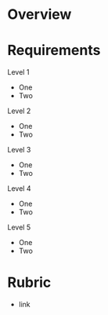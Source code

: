 # Overview

# Requirements

Level 1

* One
* Two

Level 2

* One
* Two

Level 3

* One
* Two

Level 4

* One
* Two

Level 5

* One
* Two

# Rubric

* link
